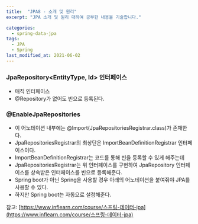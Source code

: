 ```yaml
---
title:  "JPA8 - 소개 및 원리"
excerpt: "JPA 소개 및 원리 대하여 공부한 내용을 기술합니다."

categories:
  - spring-data-jpa
tags:
  - JPA
  - Spring
last_modified_at: 2021-06-02
---
```


### JpaRepository<EntityType, Id> 인터페이스
* 매직 인터페이스
* @Repository가 없어도 빈으로 등록된다.

### @EnableJpaRepositories
* 이 어노테이션 내부에는 @Import(JpaRepositoriesRegistrar.class)가 존재한다.
* JpaRepositoriesRegistrar의 최상단은 ImportBeanDefinitionRegistrar 인터페이스이다.
* ImportBeanDefinitionRegistrar는 코드를 통해 빈을 등록할 수 있게 해주는데 
* JpaRepositoriesRegistrar는 위 인터페이스를 구현하여 JpaRepository 인터페이스를 상속받은 인터페이스를 빈으로 등록해준다.
* Spring boot가 아닌 Spring을 사용할 경우 아래의 어노테이션을 붙여줘야 JPA를 사용할 수 있다.
* 하지만 Spring boot는 자동으로 설정해준다.




참고: [https://www.inflearn.com/course/스프링-데이터-jpa](https://www.inflearn.com/course/스프링-데이터-jpa)